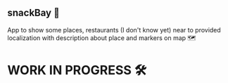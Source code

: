 ## snackBay 🍟

App to show some places, restaurants (I don't know yet) near to provided localization
with description about place and markers on map 🗺

# WORK IN PROGRESS 🛠
